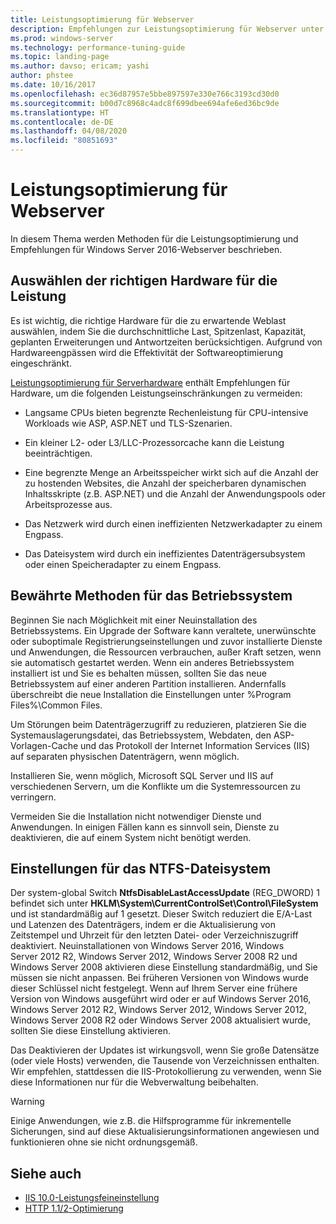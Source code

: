 ```yaml
---
title: Leistungsoptimierung für Webserver
description: Empfehlungen zur Leistungsoptimierung für Webserver unter Windows Server 16
ms.prod: windows-server
ms.technology: performance-tuning-guide
ms.topic: landing-page
ms.author: davso; ericam; yashi
author: phstee
ms.date: 10/16/2017
ms.openlocfilehash: ec36d87957e5bbe897597e330e766c3193cd30d0
ms.sourcegitcommit: b00d7c8968c4adc8f699dbee694afe6ed36bc9de
ms.translationtype: HT
ms.contentlocale: de-DE
ms.lasthandoff: 04/08/2020
ms.locfileid: "80851693"
---
```

# <a name="performance-tuning-web-servers"></a>Leistungsoptimierung für Webserver


In diesem Thema werden Methoden für die Leistungsoptimierung und Empfehlungen für Windows Server 2016-Webserver beschrieben.


## <a name="selecting-the-proper-hardware-for-performance"></a>Auswählen der richtigen Hardware für die Leistung


Es ist wichtig, die richtige Hardware für die zu erwartende Weblast auswählen, indem Sie die durchschnittliche Last, Spitzenlast, Kapazität, geplanten Erweiterungen und Antwortzeiten berücksichtigen. Aufgrund von Hardwareengpässen wird die Effektivität der Softwareoptimierung eingeschränkt.

[Leistungsoptimierung für Serverhardware](../../hardware/index.md) enthält Empfehlungen für Hardware, um die folgenden Leistungseinschränkungen zu vermeiden:

-   Langsame CPUs bieten begrenzte Rechenleistung für CPU-intensive Workloads wie ASP, ASP.NET und TLS-Szenarien.

-   Ein kleiner L2- oder L3/LLC-Prozessorcache kann die Leistung beeinträchtigen.

-   Eine begrenzte Menge an Arbeitsspeicher wirkt sich auf die Anzahl der zu hostenden Websites, die Anzahl der speicherbaren dynamischen Inhaltsskripte (z.B. ASP.NET) und die Anzahl der Anwendungspools oder Arbeitsprozesse aus.

-   Das Netzwerk wird durch einen ineffizienten Netzwerkadapter zu einem Engpass.

-   Das Dateisystem wird durch ein ineffizientes Datenträgersubsystem oder einen Speicheradapter zu einem Engpass.

## <a name="operating-system-best-practices"></a>Bewährte Methoden für das Betriebssystem


Beginnen Sie nach Möglichkeit mit einer Neuinstallation des Betriebssystems. Ein Upgrade der Software kann veraltete, unerwünschte oder suboptimale Registrierungseinstellungen und zuvor installierte Dienste und Anwendungen, die Ressourcen verbrauchen, außer Kraft setzen, wenn sie automatisch gestartet werden. Wenn ein anderes Betriebssystem installiert ist und Sie es behalten müssen, sollten Sie das neue Betriebssystem auf einer anderen Partition installieren. Andernfalls überschreibt die neue Installation die Einstellungen unter %Program Files%\\Common Files.

Um Störungen beim Datenträgerzugriff zu reduzieren, platzieren Sie die Systemauslagerungsdatei, das Betriebssystem, Webdaten, den ASP-Vorlagen-Cache und das Protokoll der Internet Information Services (IIS) auf separaten physischen Datenträgern, wenn möglich.

Installieren Sie, wenn möglich, Microsoft SQL Server und IIS auf verschiedenen Servern, um die Konflikte um die Systemressourcen zu verringern.

Vermeiden Sie die Installation nicht notwendiger Dienste und Anwendungen. In einigen Fällen kann es sinnvoll sein, Dienste zu deaktivieren, die auf einem System nicht benötigt werden.

## <a name="ntfs-file-system-settings"></a>Einstellungen für das NTFS-Dateisystem

Der system-global Switch **NtfsDisableLastAccessUpdate** (REG\_DWORD) 1 befindet sich unter **HKLM\\System\\CurrentControlSet\\Control\\FileSystem** und ist standardmäßig auf 1 gesetzt. Dieser Switch reduziert die E/A-Last und Latenzen des Datenträgers, indem er die Aktualisierung von Zeitstempel und Uhrzeit für den letzten Datei- oder Verzeichniszugriff deaktiviert. Neuinstallationen von Windows Server 2016, Windows Server 2012 R2, Windows Server 2012, Windows Server 2008 R2 und Windows Server 2008 aktivieren diese Einstellung standardmäßig, und Sie müssen sie nicht anpassen. Bei früheren Versionen von Windows wurde dieser Schlüssel nicht festgelegt. Wenn auf Ihrem Server eine frühere Version von Windows ausgeführt wird oder er auf Windows Server 2016, Windows Server 2012 R2, Windows Server 2012, Windows Server 2012, Windows Server 2008 R2 oder Windows Server 2008 aktualisiert wurde, sollten Sie diese Einstellung aktivieren.

Das Deaktivieren der Updates ist wirkungsvoll, wenn Sie große Datensätze (oder viele Hosts) verwenden, die Tausende von Verzeichnissen enthalten. Wir empfehlen, stattdessen die IIS-Protokollierung zu verwenden, wenn Sie diese Informationen nur für die Webverwaltung beibehalten.

>[!Warning]
> Einige Anwendungen, wie z.B. die Hilfsprogramme für inkrementelle Sicherungen, sind auf diese Aktualisierungsinformationen angewiesen und funktionieren ohne sie nicht ordnungsgemäß.

## <a name="see-also"></a>Siehe auch
- [IIS 10.0-Leistungsfeineinstellung](tuning-iis-10.md)
- [HTTP 1.1/2-Optimierung](http-performance.md)



